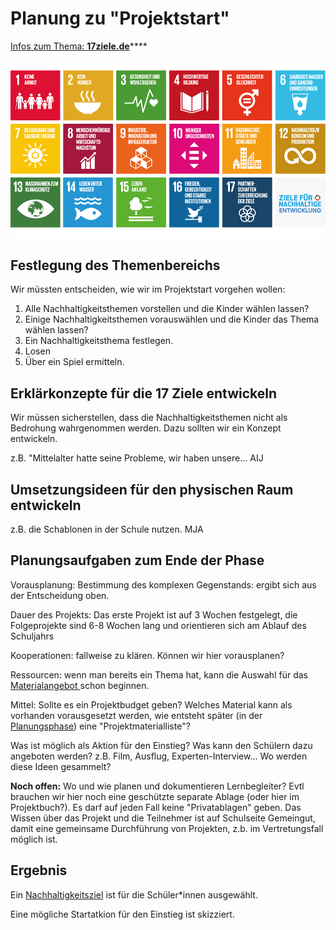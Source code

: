 # Planung zu "Projektstart"

[Infos zum Thema: **17ziele.de**](https://17ziele.de/)\*\*\*\*

![](../../.gitbook/assets/grafik.png)

## Festlegung des Themenbereichs

Wir müssten entscheiden, wie wir im Projektstart vorgehen wollen:

1. Alle Nachhaltigkeitsthemen vorstellen und die Kinder wählen lassen?
2. Einige Nachhaltigkeitsthemen vorauswählen und die Kinder das Thema wählen lassen?
3. Ein Nachhaltigkeitsthema festlegen.
4. Losen
5. Über ein Spiel ermitteln.

## Erklärkonzepte für die 17 Ziele entwickeln

Wir müssen sicherstellen, dass die Nachhaltigkeitsthemen nicht als Bedrohung wahrgenommen werden. Dazu sollten wir ein Konzept entwickeln.

z.B. "Mittelalter hatte seine Probleme, wir haben unsere... AIJ

## Umsetzungsideen für den physischen Raum entwickeln

z.B. die Schablonen in der Schule nutzen. MJA

## Planungsaufgaben zum Ende der Phase

Vorausplanung: Bestimmung des komplexen Gegenstands: ergibt sich aus der Entscheidung oben.

Dauer des Projekts: Das erste Projekt ist auf 3 Wochen festgelegt, die Folgeprojekte sind 6-8 Wochen lang und orientieren sich am Ablauf des Schuljahrs

Kooperationen: fallweise zu klären. Können wir hier vorausplanen?

Ressourcen: wenn man bereits ein Thema hat, kann die Auswahl für das [Materialangebot ](../../wiki/definitionen/materialangebot.md)schon beginnen.

Mittel: Sollte es ein Projektbudget geben? Welches Material kann als vorhanden vorausgesetzt werden, wie entsteht später \(in der [Planungsphase](planung-zu-planung.md)\) eine "Projektmaterialliste"?

Was ist möglich als Aktion für den Einstieg? Was kann den Schülern dazu angeboten werden? z.B. Film, Ausflug, Experten-Interview... Wo werden diese Ideen gesammelt?

**Noch offen:** Wo und wie planen und dokumentieren Lernbegleiter? Evtl brauchen wir hier noch eine geschützte separate Ablage \(oder hier im Projektbuch?\). Es darf auf jeden Fall keine "Privatablagen" geben. Das Wissen über das Projekt und die Teilnehmer ist auf Schulseite Gemeingut, damit eine gemeinsame Durchführung von Projekten, z.b. im Vertretungsfall möglich ist.

## Ergebnis

Ein [Nachhaltigkeitsziel](../../wiki/definitionen/nachhaltigkeitsziel.md) ist für die Schüler\*innen ausgewählt.

Eine mögliche Startatkion für den Einstieg ist skizziert.

